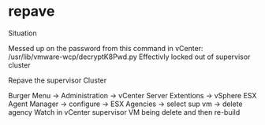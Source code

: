 # repave
Situation

Messed up on the password from this command in vCenter:
  /usr/lib/vmware-wcp/decryptK8Pwd.py 
  Effectivly locked out of supervisor cluster

Repave the supervisor Cluster

Burger Menu -> Administration -> vCenter Server Extentions -> vSphere ESX Agent Manager -> configure -> ESX Agencies -> select sup vm -> delete agency
Watch in vCenter supervisor VM being delete and then re-build

